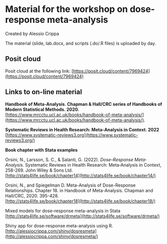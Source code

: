 # Material for the workshop on dose-response meta-analysis

Created by Alessio Crippa

The material (slide, lab.docx, and scripts (.do/.R files) is uploaded by day.

## Posit cloud  
Posit cloud at the following link: [https://posit.cloud/content/7969424](https://posit.cloud/content/7969424)


## Links to on-line material

**Handbook of Meta-Analysis. Chapman & Hall/CRC series of Handbooks of Modern Statistical Methods. 2020.**  
[https://www.mrcctu.ucl.ac.uk/books/handbook-of-meta-analysis/](https://www.mrcctu.ucl.ac.uk/books/handbook-of-meta-analysis/).  


**Systematic Reviews in Health Research: Meta‐Analysis in Context. 2022**  
[https://www.systematic-reviews3.org](https://www.systematic-reviews3.org/)


**Book chapter with Stata examples**

Orsini, N., Larsson, S. C., & Salanti, G. (2022). *Dose–Response Meta‐Analysis*. Systematic Reviews in Health Research: Meta‐Analysis
in Context, 258-269. John Wiley & Sons Ltd.  
[http://stats4life.se/book/chapter14](http://stats4life.se/book/chapter14/)

Orsini, N., and Spiegelman D. Meta-Analysis of Dose-Response Relationships. Chapter 18. in Handbook of Meta-Analysis. Chapman and Hall/CRC, 2020. 395-428.  
[http://stats4life.se/book/chapter18](http://stats4life.se/book/chapter18/)

Mixed models for dose-response meta-analysis in Stata  
[http://stats4life.se/software/drmeta](http://stats4life.se/software/drmeta/)

Shiny app for dose-response meta-analysis using R.  
[http://alessiocrippa.com/shiny/dosresmeta](http://alessiocrippa.com/shiny/dosresmeta/)
